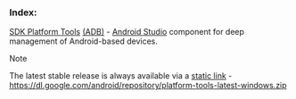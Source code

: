 <h3>Index:</h3>

[SDK Platform Tools](https://developer.android.com/tools/releases/platform-tools) [(ADB)](https://developer.android.com/tools/adb) - [Android Studio](https://developer.android.com/studio) component for deep management of Android-based devices.

> [!NOTE]
> The latest stable release is always available via a [static link](https://www.cloudflare.com/learning/cdn/caching-static-and-dynamic-content/) - https://dl.google.com/android/repository/platform-tools-latest-windows.zip